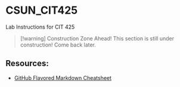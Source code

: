 # CSUN_CIT425
Lab Instructions for CIT 425

>[!warning] Construction Zone Ahead!
This section is still under construction! Come back later.

## Resources: 

- [GitHub Flavored Markdown Cheatsheet](https://gist.github.com/Myndex/5140d6fe98519bb15c503c490e713233)